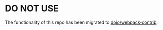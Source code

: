 # DO NOT USE

The functionality of this repo has been migrated to [dojo/webpack-contrib](https://github.com/dojo/webpack-contrib).
